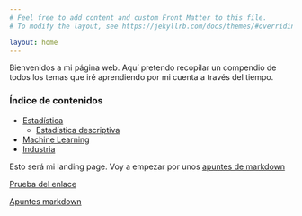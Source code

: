```yaml
---
# Feel free to add content and custom Front Matter to this file.
# To modify the layout, see https://jekyllrb.com/docs/themes/#overriding-theme-defaults

layout: home
---
```

Bienvenidos a mi página web. Aquí pretendo recopilar un compendio de todos los temas que iré aprendiendo por mi cuenta a través del tiempo.

### Índice de contenidos

+ [Estadística](industria.md)
    + [Estadística descriptiva](/estadistica/estadistica-descriptiva.md)
+ [Machine Learning](machine_learning.md)
+ [Industria](industria.md)

Esto será mi landing page. Voy a empezar por unos [apuntes de markdown](/markdown.md)

[Prueba del enlace](industria.md)

[Apuntes markdown](/markdown.md)